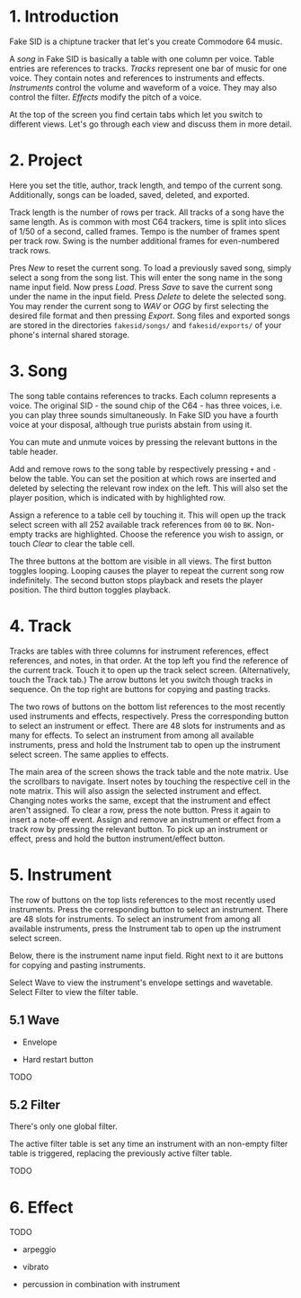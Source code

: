 # 1. Introduction

Fake SID is a chiptune tracker that let's you create Commodore 64 music.

A *song* in Fake SID is basically a table with one column per voice.
Table entries are references to tracks.
*Tracks* represent one bar of music for one voice.
They contain notes and references to instruments and effects.
*Instruments* control the volume and waveform of a voice.
They may also control the filter.
*Effects* modify the pitch of a voice.

At the top of the screen you find certain tabs which let you switch to different views.
Let's go through each view and discuss them in more detail.


# 2. Project

Here you set the title, author, track length, and tempo of the current song.
Additionally, songs can be loaded, saved, deleted, and exported.

Track length is the number of rows per track.
All tracks of a song have the same length.
As is common with most C64 trackers, time is split into slices of 1/50 of a second, called frames.
Tempo is the number of frames spent per track row.
Swing is the number additional frames for even-numbered track rows.

Pres *New* to reset the current song.
To load a previously saved song, simply select a song from the song list.
This will enter the song name in the song name input field.
Now press *Load*.
Press *Save* to save the current song under the name in the input field.
Press *Delete* to delete the selected song.
You may render the current song to *WAV* or *OGG* by first selecting the desired file format and then pressing *Export*.
Song files and exported songs are stored in the directories `fakesid/songs/` and `fakesid/exports/`
of your phone's internal shared storage.


# 3. Song

The song table contains references to tracks.
Each column represents a voice.
The original SID - the sound chip of the C64 - has three voices, i.e. you can play three sounds simultaneously.
In Fake SID you have a fourth voice at your disposal, although true purists abstain from using it.

You can mute and unmute voices by pressing the relevant buttons in the table header.

Add and remove rows to the song table by respectively pressing `+` and `-` below the table.
You can set the position at which rows are inserted and deleted by selecting the relevant row index on the left.
This will also set the player position, which is indicated with by highlighted row.

Assign a reference to a table cell by touching it.
This will open up the track select screen with all 252 available track references from `00` to `BK`.
Non-empty tracks are highlighted.
Choose the reference you wish to assign, or touch *Clear* to clear the table cell.

The three buttons at the bottom are visible in all views.
The first button toggles looping.
Looping causes the player to repeat the current song row indefinitely.
The second button stops playback and resets the player position.
The third button toggles playback.


# 4. Track

Tracks are tables with three columns for instrument references, effect references, and notes, in that order.
At the top left you find the reference of the current track.
Touch it to open up the track select screen.
(Alternatively, touch the Track tab.)
The arrow buttons let you switch though tracks in sequence.
On the top right are buttons for copying and pasting tracks.

The two rows of buttons on the bottom list references to the most recently used instruments and effects, respectively.
Press the corresponding button to select an instrument or effect.
There are 48 slots for instruments and as many for effects.
To select an instrument from among all available instruments,
press and hold the Instrument tab to open up the instrument select screen.
The same applies to effects.

The main area of the screen shows the track table and the note matrix.
Use the scrollbars to navigate.
Insert notes by touching the respective cell in the note matrix.
This will also assign the selected instrument and effect.
Changing notes works the same, except that the instrument and effect aren't assigned.
To clear a row, press the note button.
Press it again to insert a note-off event.
Assign and remove an instrument or effect from a track row by pressing the relevant button.
To pick up an instrument or effect, press and hold the button instrument/effect button.


# 5. Instrument

The row of buttons on the top lists references to the most recently used instruments.
Press the corresponding button to select an instrument.
There are 48 slots for instruments.
To select an instrument from among all available instruments,
press the Instrument tab to open up the instrument select screen.

Below, there is the instrument name input field.
Right next to it are buttons for copying and pasting instruments.

Select Wave to view the instrument's envelope settings and wavetable.
Select Filter to view the filter table.


## 5.1 Wave


+ Envelope

+ Hard restart button

TODO


## 5.2 Filter

There's only one global filter.

The active filter table is set any time an instrument with an non-empty filter table is triggered,
replacing the previously active filter table.

TODO


# 6. Effect

TODO

+ arpeggio

+ vibrato

+ percussion in combination with instrument
